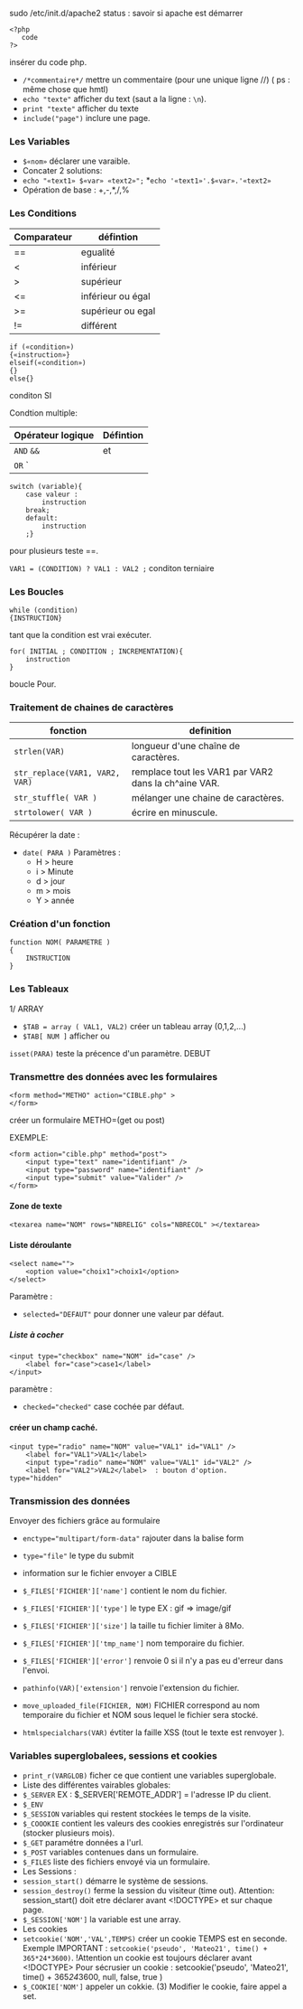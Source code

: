  sudo /etc/init.d/apache2 status : savoir si apache est démarrer			

 ```
 <?php 
 	code 
 ?>
 ``` 
 insérer du code php.
* `/*commentaire*/` mettre un commentaire (pour une unique ligne //) ( ps : même chose que hmtl)
* `echo "texte"` afficher du text (saut a la ligne : `\n`).
* `print "texte"` afficher du texte
* `include("page")` inclure une page.


### Les Variables

* `$«nom»` déclarer une varaible.
* Concater 2 solutions:
 * `echo "«text1» $«var» «text2»";`
 *`echo '«text1»'.$«var».'«text2»`
* Opération de base : +,-,*,/,%

### Les Conditions

| Comparateur | défintion |
|---|---|
| == | egualité |
| < | inférieur |
| > | supérieur |
| <= | inférieur ou égal |
| >= | supérieur ou egal |
| != | différent |

```
if («condition»)
{«instruction»}
elseif(«condition»)
{}
else{}
```
conditon SI

Condtion multiple:

| Opérateur logique | Défintion | 
|---|---|
| `AND` `&&` | et | 
| `OR` `||` | ou |

```
switch (variable){ 
	case valeur :
		instruction
	break;
	default:
		instruction
	;} 
```
pour plusieurs teste ==.

`VAR1 = (CONDITION) ? VAL1 : VAL2 ;` conditon terniaire

### Les Boucles

```
while (condition)
{INSTRUCTION}
```
tant que la condition est vrai exécuter.

```
for( INITIAL ; CONDITION ; INCREMENTATION){
	instruction
}
```
boucle Pour.

### Traitement de chaines de caractères

| fonction | definition |
|---|---|
| `strlen(VAR)` | longueur d'une chaîne de caractères. |
| `str_replace(VAR1, VAR2, VAR)` | remplace tout les VAR1 par VAR2 dans la ch^aine VAR. |
| `str_stuffle( VAR )` | mélanger une chaine de caractères. |
| `strtolower( VAR )` | écrire en minuscule. |

Récupérer la date :

* `date( PARA )`
Paramètres :
	* H > heure
	* i > Minute
	* d > jour
	* m > mois
	* Y > année

### Création d'un fonction
```
function NOM( PARAMETRE )
{
	INSTRUCTION
}
```

### Les Tableaux

1/ ARRAY
* `$TAB = array ( VAL1, VAL2)` créer un tableau array (0,1,2,...)
* `$TAB[ NUM ]` afficher ou 


`isset(PARA)` teste la précence d'un paramètre.
DEBUT

### Transmettre des données avec les formulaires
```
<form method="METHO" action="CIBLE.php" >
</form>
```
créer un formulaire METHO=(get ou post)

EXEMPLE:
```
<form action="cible.php" method="post">
	<input type="text" name="identifiant" />
	<input type="password" name="identifiant" />
	<input type="submit" value="Valider" />
</form>
```
#### Zone de texte
```
<texarea name="NOM" rows="NBRELIG" cols="NBRECOL" ></textarea>
```
#### Liste déroulante
```
<select name="">
	<option value="choix1">choix1</option>
</select>
```
Paramètre : 
 * `selected="DEFAUT"` pour donner une valeur par défaut.

##### Liste à cocher
```
<input type="checkbox" name="NOM" id="case" />
	<label for="case">case1</label>
</input>

```
paramètre : 
* `checked="checked"` case cochée par défaut.

#### créer un champ caché.
```
<input type="radio" name="NOM" value="VAL1" id="VAL1" />
	<label for="VAL1">VAL1</label>
	<input type="radio" name="NOM" value="VAL1" id="VAL2" />
	<label for="VAL2">VAL2</label>  : bouton d'option.
type="hidden"
```

### Transmission des données

Envoyer des fichiers grâce au formulaire
 * `enctype="multipart/form-data"` rajouter dans la balise form
 * `type="file"` le type du submit
 * information sur le fichier envoyer a CIBLE

* `$_FILES['FICHIER']['name']` contient le nom du fichier.
* `$_FILES['FICHIER']['type']` le type EX : gif => image/gif
* `$_FILES['FICHIER']['size']` la taille tu fichier limiter à 8Mo.
* `$_FILES['FICHIER']['tmp_name']` nom temporaire du fichier.
* `$_FILES['FICHIER']['error']` renvoie 0 si il n'y a pas eu d'erreur dans l'envoi.

* `pathinfo(VAR)['extension']` renvoie l'extension du fichier.
* `move_uploaded_file(FICHIER, NOM)` FICHIER correspond au nom temporaire du fichier et NOM sous lequel le fichier sera stocké.
* `htmlspecialchars(VAR)` évtiter la faille XSS (tout le texte est renvoyer ).

### Variables superglobalees, sessions et cookies

* `print_r(VARGLOB)` ficher ce que contient une variables superglobale.
* Liste des différentes vairables globales:
 * `$_SERVER` EX : $_SERVER['REMOTE_ADDR'] = l'adresse IP du client.
 * `$_ENV`
 * `$_SESSION` variables qui restent stockées le temps de la visite.
 * `$_COOOKIE` contient les valeurs des cookies enregistrés sur l'ordinateur (stocker plusieurs mois).
 * `$_GET` paramétre données a l'url.
 * `$_POST` variables contenues dans un formulaire.
 * `$_FILES` liste des fichiers envoyé via un formulaire.
* Les Sessions :
* `session_start()` démarre le système de sessions.
* `session_destroy()` ferme la session du visiteur (time out).
Attention: session_start() doit etre déclarer avant  <!DOCTYPE> et sur chaque page.
* `$_SESSION['NOM']` la variable est une array.
* Les cookies
* `setcookie('NOM','VAL',TEMPS)` créer un cookie TEMPS est en seconde. Exemple IMPORTANT : `setcookie('pseudo', 'Mateo21', time() + 365*24*3600)`.
!Attention un cookie est toujours déclarer avant <!DOCTYPE>
Pour sécrusier un cookie : setcookie('pseudo', 'Mateo21', time() + 365*24*3600, null, false, true )
* `$_COOKIE['NOM']` appeler un cokkie.
(3) Modifier le cookie, faire appel a set.
